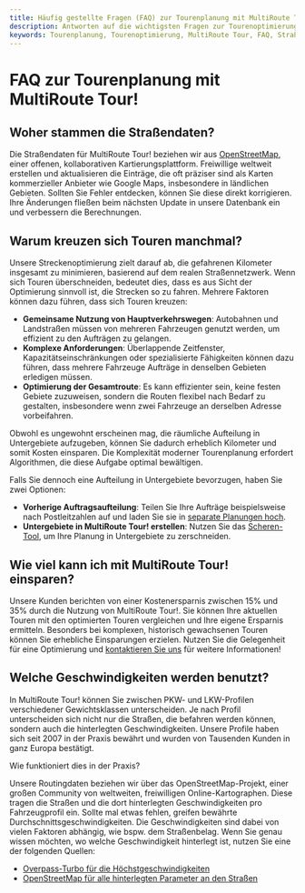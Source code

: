 ```yaml
---
title: Häufig gestellte Fragen (FAQ) zur Tourenplanung mit MultiRoute Tour!
description: Antworten auf die wichtigsten Fragen zur Tourenoptimierung und Tourenplanung mit MultiRoute Tour! Erfahren Sie, woher die Straßendaten stammen, warum sich Touren manchmal kreuzen und wie viel Sie mit MultiRoute Tour! einsparen können.
keywords: Tourenplanung, Tourenoptimierung, MultiRoute Tour, FAQ, Straßendaten, Kostenersparnis, Routenplanung, Logistiksoftware
---
```


# FAQ zur Tourenplanung mit MultiRoute Tour!

## Woher stammen die Straßendaten?

Die Straßendaten für MultiRoute Tour! beziehen wir aus [OpenStreetMap](https://www.openstreetmap.org/#map), einer offenen, kollaborativen Kartierungsplattform. Freiwillige weltweit erstellen und aktualisieren die Einträge, die oft präziser sind als Karten kommerzieller Anbieter wie Google Maps, insbesondere in ländlichen Gebieten. Sollten Sie Fehler entdecken, können Sie diese direkt korrigieren. Ihre Änderungen fließen beim nächsten Update in unsere Datenbank ein und verbessern die Berechnungen.

## Warum kreuzen sich Touren manchmal?

Unsere Streckenoptimierung zielt darauf ab, die gefahrenen Kilometer insgesamt zu minimieren, basierend auf dem realen Straßennetzwerk. Wenn sich Touren überschneiden, bedeutet dies, dass es aus Sicht der Optimierung sinnvoll ist, die Strecken so zu fahren. Mehrere Faktoren können dazu führen, dass sich Touren kreuzen:

- **Gemeinsame Nutzung von Hauptverkehrswegen**: Autobahnen und Landstraßen müssen von mehreren Fahrzeugen genutzt werden, um effizient zu den Aufträgen zu gelangen.
- **Komplexe Anforderungen**: Überlappende Zeitfenster, Kapazitätseinschränkungen oder spezialisierte Fähigkeiten können dazu führen, dass mehrere Fahrzeuge Aufträge in denselben Gebieten erledigen müssen.
- **Optimierung der Gesamtroute**: Es kann effizienter sein, keine festen Gebiete zuzuweisen, sondern die Routen flexibel nach Bedarf zu gestalten, insbesondere wenn zwei Fahrzeuge an derselben Adresse vorbeifahren.

Obwohl es ungewohnt erscheinen mag, die räumliche Aufteilung in Untergebiete aufzugeben, können Sie dadurch erheblich Kilometer und somit Kosten einsparen. Die Komplexität moderner Tourenplanung erfordert Algorithmen, die diese Aufgabe optimal bewältigen.

Falls Sie dennoch eine Aufteilung in Untergebiete bevorzugen, haben Sie zwei Optionen:

- **Vorherige Auftragsaufteilung**: Teilen Sie Ihre Aufträge beispielsweise nach Postleitzahlen auf und laden Sie sie in [separate Planungen hoch](../planung).
- **Untergebiete in MultiRoute Tour! erstellen**: Nutzen Sie das [Scheren-Tool](../tipps/#planungen-manuell-zerteilen-schere), um Ihre Planung in Untergebiete zu zerschneiden.

## Wie viel kann ich mit MultiRoute Tour! einsparen?

Unsere Kunden berichten von einer Kostenersparnis zwischen 15% und 35% durch die Nutzung von MultiRoute Tour!. Sie können Ihre aktuellen Touren mit den optimierten Touren vergleichen und Ihre eigene Ersparnis ermitteln. Besonders bei komplexen, historisch gewachsenen Touren können Sie erhebliche Einsparungen erzielen. Nutzen Sie die Gelegenheit für eine Optimierung und [kontaktieren Sie uns](https://tour.multiroute.de/handbuch/impressum/) für weitere Informationen!

## Welche Geschwindigkeiten werden benutzt? 

In MultiRoute Tour! können Sie zwischen PKW- und LKW-Profilen verschiedener Gewichtsklassen unterscheiden. Je nach Profil unterscheiden sich nicht nur die Straßen, die befahren werden können, sondern auch die hinterlegten Geschwindigkeiten. Unsere Profile haben sich seit 2007 in der Praxis bewährt und wurden von Tausenden Kunden in ganz Europa bestätigt. 

Wie funktioniert dies in der Praxis? 

Unsere Routingdaten beziehen wir über das OpenStreetMap-Projekt, einer großen Community von weltweiten, freiwilligen Online-Kartographen. Diese tragen die Straßen und die dort hinterlegten Geschwindigkeiten pro Fahrzeugprofil ein. Sollte mal etwas fehlen, greifen bewährte Durchschnittsgeschwindigkeiten. 
Die Geschwindigkeiten sind dabei von vielen Faktoren abhängig, wie bspw. dem Straßenbelag. Wenn Sie genau wissen möchten, wo welche Geschwindigkeit hinterlegt ist, nutzen Sie eine der folgenden Quellen: 

- [Overpass-Turbo für die Höchstgeschwindigkeiten](https://overpass-turbo.eu/?Q=%2F*%0AThis%20has%20been%20generated%20by%20the%20overpass-turbo%20wizard.%0AThe%20original%20search%20was%3A%0A%E2%80%9Cmaxspeed%3D*%E2%80%9D%0A*%2F%0A%5Bout%3Ajson%5D%5Btimeout%3A25%5D%3B%0A%2F%2F%20gather%20results%0Anwr%5B%22maxspeed%22%5D%28%7B%7Bbbox%7D%7D%29%3B%0A%2F%2F%20print%20results%0Aout%20geom%3B&C=48.732389%3B8.725376%3B14&R=)
- [OpenStreetMap für alle hinterlegten Parameter an den Straßen](https://www.openstreetmap.org/#map=6/51.24/9.77)

